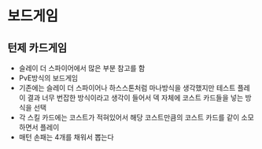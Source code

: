 # 보드게임

## 턴제 카드게임

- 슬레이 더 스파이어에서 많은 부분 참고를 함
- PvE방식의 보드게임
- 기존에는 슬레이 더 스파이어나 하스스톤처럼 마나방식을 생각했지만 테스트 플레이 결과 너무 번잡한 방식이라고 생각이 들어서 덱 자체에 코스트 카드들을 넣는 방식을 선택
- 각 스킬 카드에는 코스트가 적혀있어서 해당 코스트만큼의 코스트 카드를 같이 소모하면서 플레이
- 매턴 손패는 4개를 채워서 뽑는다

